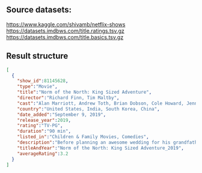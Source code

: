 ## Source datasets:
https://www.kaggle.com/shivamb/netflix-shows
https://datasets.imdbws.com/title.ratings.tsv.gz
https://datasets.imdbws.com/title.basics.tsv.gz

## Result structure
```json
[
  {
    "show_id":81145628,
    "type":"Movie",
    "title":"Norm of the North: King Sized Adventure",
    "director":"Richard Finn, Tim Maltby",
    "cast":"Alan Marriott, Andrew Toth, Brian Dobson, Cole Howard, Jennifer Cameron, Jonathan Holmes, Lee Tockar, Lisa Durupt, Maya Kay, Michael Dobson",
    "country":"United States, India, South Korea, China",
    "date_added":"September 9, 2019",
    "release_year":2019,
    "rating":"TV-PG",
    "duration":"90 min",
    "listed_in":"Children & Family Movies, Comedies",
    "description":"Before planning an awesome wedding for his grandfather, a polar bear king must take back a stolen artifact from an evil archaeologist first.",
    "titleAndYear":"Norm of the North: King Sized Adventure_2019",
    "averageRating":3.2
  }
]
```
